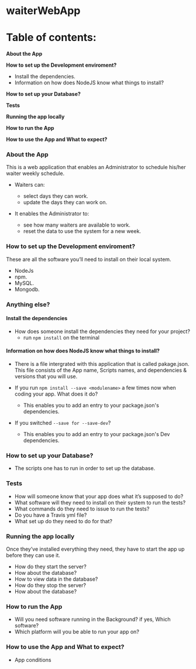 # waiterWebApp

# Table of contents:

**About the App**

**How to set up the Development enviroment?**
 * Install the dependencies.
 * Information on how does NodeJS know what things to install?
 
**How to set up your Database?**

**Tests**

**Running the app locally**

**How to run the App**

**How to use the App and What to expect?**


 ### About the App
  This is a web application that enables an Administrator to schedule his/her waiter weekly schedule.
 * Waiters can:
   * select days they can work.
   * update the days they can work on.
    
 * It enables the Administrator to:
    * see how many waiters are available to work.
    * reset the data to use the system for a new week.
    

  
### How to set up the Development enviroment?
These are all the software you’ll need to install on their local system.
  * NodeJs
  * npm.
  * MySQL.
  * Mongodb.
  
  ### Anything else?
  #### Install the dependencies
 * How does someone install the dependencies they need for your project?
   * run ```npm install``` on the terminal
      
 #### Information on how does NodeJS know what things to install?
  * There is a file intergrated with this application that is called pakage.json. This file consists of the App name,        Scripts names, and dependencies & versions that you will use.
     
 * If you run ```npm install --save <modulename>``` a few times now when coding your app. What does it do? 
   * This enables you to add an entry to your package.json's dependencies.
  
  * If you switched ```--save for --save-dev```?
    * This enables you to add an entry to your package.json's Dev dependencies.
        
 ### How to set up your Database?
  * The scripts one has to run in order to set up the database.
  
        
 ### Tests
  * How will someone know that your app does what it’s supposed to do?
  * What software will they need to install on their system to run the tests? 
  * What commands do they need to issue to run the tests?
  * Do you have a Travis yml file? 
  * What set up do they need to do for that?
  
 ### Running the app locally
  Once they’ve installed everything they need, they have to start the app up before they can use it.
  * How do they start the server?
  * How about the database?
  * How to view data in the database?
  * How do they stop the server? 
  * How about the database?
         
 ### How to run the App
  * Will you need software running in the Background? if yes, Which software?
  * Which platform will you be able to run your app on?
  
 ### How to use the App and What to expect?
  * App conditions
   
